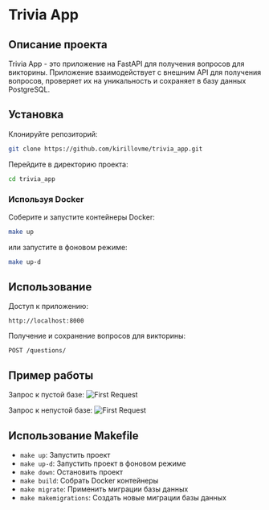 # Trivia App

## Описание проекта

Trivia App - это приложение на FastAPI для получения вопросов для викторины. Приложение взаимодействует с внешним API для получения вопросов, проверяет их на уникальность и сохраняет в базу данных PostgreSQL.

## Установка

Клонируйте репозиторий:

```bash
git clone https://github.com/kirillovme/trivia_app.git
```

Перейдите в директорию проекта:

```bash
cd trivia_app
```

### Используя Docker

Соберите и запустите контейнеры Docker:

```bash
make up
```

или запустите в фоновом режиме:

```bash
make up-d
```


## Использование

Доступ к приложению:

```
http://localhost:8000
```

Получение и сохранение вопросов для викторины:

```http
POST /questions/
```

## Пример работы

Запрос к пустой базе:
![First Request](https://cdn.discordapp.com/attachments/800849536540868642/1162885321260814356/first_request.png?ex=653d9059&is=652b1b59&hm=133f4d70836145bcd3d7ea28b50a18a63cd5088a592518d276e0750da958d1be&)

Запрос к непустой базе:
![First Request](https://cdn.discordapp.com/attachments/800849536540868642/1162885333097136279/next_request.png?ex=653d905c&is=652b1b5c&hm=5df41df3a1f8aa0d56f16be3b0c2889333b195f82ad48f32021fd29de2b4d53e&)

## Использование Makefile

- `make up`: Запустить проект
- `make up-d`: Запустить проект в фоновом режиме
- `make down`: Остановить проект
- `make build`: Собрать Docker контейнеры
- `make migrate`: Применить миграции базы данных
- `make makemigrations`: Создать новые миграции базы данных